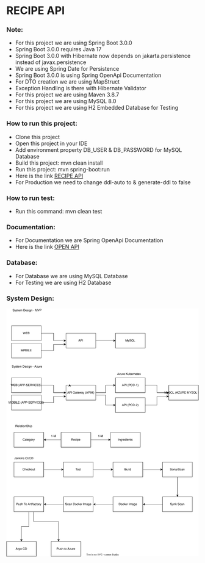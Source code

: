 # RECIPE API

<h3>Note: </h3>
<ul>
    <li>For this project we are using Spring Boot 3.0.0 </li>
    <li>Spring Boot 3.0.0 requires Java 17</li>
    <li>Spring Boot 3.0.0 with Hibernate now depends on jakarta.persistence instead of javax.persistence </li>
    <li>We are using Spring Date for Persistence</li>
    <li>Spring Boot 3.0.0 is using Spring OpenApi Documentation</li>
    <li>For DTO creation we are using MapStruct</li>
    <li>Exception Handling is there with Hibernate Validator</li>
    <li>For this project we are using Maven 3.8.7</li>
    <li>For this project we are using MySQL 8.0</li>
    <li>For this project we are using H2 Embedded Database for Testing</li>
</ul>

<h3>How to run this project: </h3>
<ul>
    <li>Clone this project</li>
    <li>Open this project in your IDE</li>
    <li>Add environment property DB_USER & DB_PASSWORD for MySQL Database</li>
    <li>Build this project: mvn clean install</li>
    <li>Run this project: mvn spring-boot:run </li>
    <li>Here is the link <a href="http://localhost:8080/api/recipes">RECIPE API</a></li>
    <li>For Production we need to change ddl-auto to  & generate-ddl to false</li>
</ul>

<h3>How to run test: </h3>
<ul>
    <li>Run this command: mvn clean test</li>
</ul>

<h3>Documentation: </h3>
<ul>
    <li>For Documentation we are Spring OpenApi Documentation</li>
    <li>Here is the link <a href="http://localhost:8080/api/swagger-ui/index.html">OPEN API</a></li>
</ul>

<h3>Database: </h3>
<ul>
    <li>For Database we are using MySQL Database</li>
    <li>For Testing we are using H2 Database</li>
</ul>


<h3>System Design: </h3>
<img src="./recipe-api.svg" alt="System Design">

